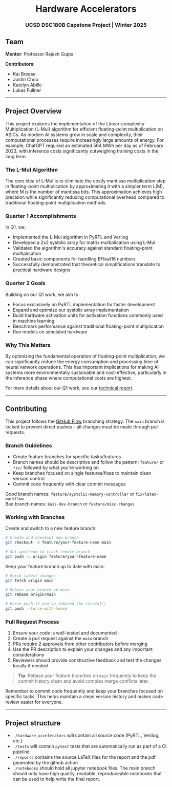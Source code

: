 <div align="center">

# Hardware Accelerators
### UCSD DSC180B Capstone Project | Winter 2025

<!-- [![License: MIT](https://img.shields.io/badge/License-MIT-yellow.svg)](https://opensource.org/licenses/MIT)
[![PRs Welcome](https://img.shields.io/badge/PRs-welcome-brightgreen.svg)](CONTRIBUTING.md) -->

</div>

## Team

**Mentor**: Professor Rajesh Gupta

**Contributors**:
- Kai Breese
- Justin Chou
- Katelyn Abille
- Lukas Fullner

---

## Project Overview

This project explores the implementation of the Linear-complexity Multiplication (L-Mul) algorithm for efficient floating-point multiplication on ASICs. As modern AI systems grow in scale and complexity, their computational processes require increasingly large amounts of energy. For example, ChatGPT required an estimated 564 MWh per day as of February 2023, with inference costs significantly outweighing training costs in the long term.

### The L-Mul Algorithm
The core idea of L-Mul is to eliminate the costly mantissa multiplication step in floating-point multiplication by approximating it with a simpler term L(M), where M is the number of mantissa bits. This approximation achieves high precision while significantly reducing computational overhead compared to traditional floating-point multiplication methods.

### Quarter 1 Accomplishments
In Q1, we:
- Implemented the L-Mul algorithm in PyRTL and Verilog
- Developed a 2x2 systolic array for matrix multiplication using L-Mul
- Validated the algorithm's accuracy against standard floating-point multiplication
- Created basic components for handling BFloat16 numbers
- Successfully demonstrated that theoretical simplifications translate to practical hardware designs

### Quarter 2 Goals
Building on our Q1 work, we aim to:
- Focus exclusively on PyRTL implementation for faster development
- Expand and optimize our systolic array implementation
- Build hardware activation units for activation functions commonly used in machine learning
- Benchmark performance against traditional floating-point multiplication
- Run models on simulated hardware

### Why This Matters
By optimizing the fundamental operation of floating-point multiplication, we can significantly reduce the energy consumption and processing time of neural network operations. This has important implications for making AI systems more environmentally sustainable and cost-effective, particularly in the inference phase where computational costs are highest.

For more details about our Q1 work, see our [technical report](reports/main.pdf).

---

## Contributing

This project follows the [GitHub Flow](https://docs.github.com/en/get-started/quickstart/github-flow) branching strategy. The `main` branch is locked to prevent direct pushes - all changes must be made through pull requests.

### Branch Guidelines

- Create feature branches for specific tasks/features
- Branch names should be descriptive and follow the pattern: `feature/` or `fix/` followed by what you're working on
- Keep branches focused on single features/fixes to maintain clean version control
- Commit code frequently with clear commit messages

Good branch names: `feature/systolic-memory-controller` or `fix/latex-workflow`  
Bad branch names: `kais-dev-branch` or `feature/misc-changes`

### Working with Branches

Create and switch to a new feature branch:
```bash
# Create and checkout new branch
git checkout -b feature/your-feature-name main

# Set upstream to track remote branch
git push -u origin feature/your-feature-name
```

Keep your feature branch up to date with main:
```bash
# Fetch latest changes
git fetch origin main

# Rebase your branch on main
git rebase origin/main

# Force push if you've rebased (be careful!)
git push --force-with-lease
```

### Pull Request Process

1. Ensure your code is well-tested and documented
2. Create a pull request against the `main` branch
3. PRs require 2 approvals from other contributors before merging
4. Use the PR description to explain your changes and any important considerations
5. Reviewers should provide constructive feedback and test the changes locally if needed

> **Tip**: Rebase your feature branches on `main` frequently to keep the commit history clean and avoid complex merge conflicts later.

Remember to commit code frequently and keep your branches focused on specific tasks. This helps maintain a clean version history and makes code review easier for everyone.

---

## Project structure

- `./hardware_accelerators` will contain all source code (PyRTL, Verilog, etc.)
- `./tests` will contain `pytest` tests that are automatically run as part of a CI pipeline
- `./reports` contains the source LaTeX files for the report and the pdf generated by the github action
- `./notebooks` should hold all jupyter notebook files. The main branch should only have high quality, readable, reproduceable notebooks that can be used to help write the final report.
